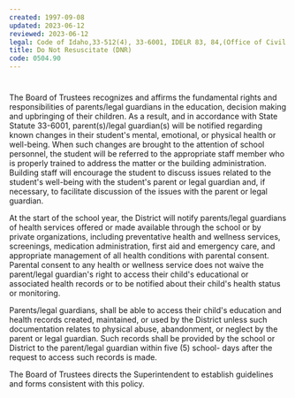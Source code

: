 ```yaml
---
created: 1997-09-08
updated: 2023-06-12
reviewed: 2023-06-12
legal: Code of Idaho,33-512(4), 33-6001, IDELR 83, 84,(Office of Civil Rights, Mar. 31, 1994),
title: Do Not Resuscitate (DNR)
code: 0504.90
---
```


#  

The Board of Trustees recognizes and affirms the fundamental rights and responsibilities of parents/legal guardians in the education, decision making and upbringing of their children. As a result, and in accordance with State Statute 33-6001, parent(s)/legal guardian(s) will be notified regarding known changes in their student's mental, emotional, or physical health or well-being. When such changes are brought to the attention of school personnel, the student will be referred to the appropriate staff member who is properly trained to address the matter or the building administration. Building staff will encourage the student to discuss issues related to the student's well-being with the student's parent or legal guardian and, if necessary, to facilitate discussion of the issues with the parent or legal guardian.

At the start of the school year, the District will notify parents/legal guardians of health services offered or made available through the school or by private organizations, including preventative health and wellness services, screenings, medication administration, first aid and emergency care, and appropriate management of all health conditions with parental consent. Parental consent to any health or wellness service does not waive the parent/legal guardian's right to access their child's educational or associated health records or to be notified about their child's health status or monitoring.

Parents/legal guardians, shall be able to access their child's education and health records created, maintained, or used by the District unless such documentation relates to physical abuse, abandonment, or neglect by the parent or legal guardian. Such records shall be provided by the school or District to the parent/legal guardian within five (5) school- days after the request to access such records is made.

The Board of Trustees directs the Superintendent to establish guidelines and forms consistent with this policy.
